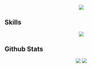 <body>

  <p align="center">
    <img src="https://count.getloli.com/@phamhiep2506?name=phamhiep2506" />
  </p>
  
  <h2>
    <b>Skills</b>
  </h2>
  <p align="center">
    <a href="https://github.com/phamhiep2506" target="_blank">
      <img src="https://skillicons.dev/icons?i=c,js,react,linux,vim" />
    </a>
  </p>

  <h2>
    <b>Github Stats</b>
  </h2>
  <p align="center">
    <img src="![](http://github-profile-summary-cards.vercel.app/api/cards/stats?username=TODAYLIN1&theme=default)" />
    <img src="http://github-profile-summary-cards.vercel.app/api/cards/repos-per-language?username=phamhiep2506&theme=gruvbox" />
  </p>

</body>
